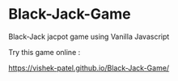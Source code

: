# Black-Jack-Game
Black-Jack jacpot game using Vanilla Javascript

Try this game online : 

https://vishek-patel.github.io/Black-Jack-Game/


